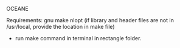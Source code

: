 OCEANE

Requirements:
	gnu make
	nlopt (if library and header files are not in /usr/local, provide the location in make file)
	
- run make command in terminal in rectangle folder.

